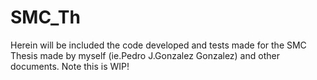 # SMC_Th

Herein will be included the code developed and tests made for the SMC Thesis made by myself (ie.Pedro J.Gonzalez Gonzalez) and other documents. Note this is WIP!
